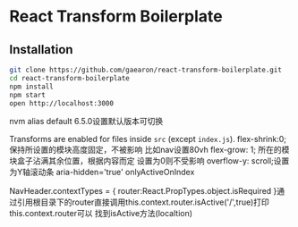 # React Transform Boilerplate

## Installation

```bash
git clone https://github.com/gaearon/react-transform-boilerplate.git
cd react-transform-boilerplate
npm install
npm start
open http://localhost:3000
```
nvm alias default 6.5.0设置默认版本可切换

Transforms are enabled for files inside `src` (except `index.js`).
flex-shrink:0; 保持所设置的模块高度固定，不被影响 比如nav设置80vh
flex-grow: 1; 所在的模块盒子沾满其余位置，根据内容而定  设置为0则不受影响
overflow-y: scroll;设置为Y轴滚动条
aria-hidden='true'
onlyActiveOnIndex

NavHeader.contextTypes = {
  router:React.PropTypes.object.isRequired
}通过引用根目录下的router直接调用this.context.router.isActive('/',true)打印this.context.router可以
找到isActive方法(localtion)
